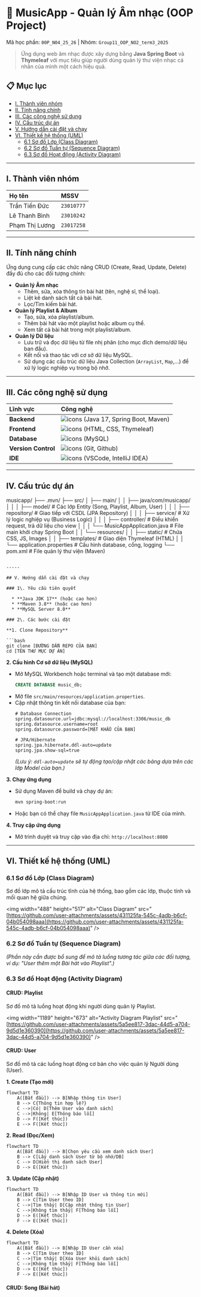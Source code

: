 
# 🎵 MusicApp - Quản lý Âm nhạc (OOP Project)

Mã học phần: `00P_N04_25_26` | Nhóm: `Group11_OOP_NO2_term3_2025`

[](https://www.java.com)
[](https://spring.io/projects/spring-boot)
[](https://www.mysql.com/)
[](https://www.thymeleaf.org/)

> Ứng dụng web âm nhạc được xây dựng bằng **Java Spring Boot** và **Thymeleaf** với mục tiêu giúp người dùng quản lý thư viện nhạc cá nhân của mình một cách hiệu quả.

## 📋 Mục lục

  * [I. Thành viên nhóm](https://www.google.com/search?q=%23i-th%C3%A0nh-vi%C3%AAn-nh%C3%B3m)
  * [II. Tính năng chính](https://www.google.com/search?q=%23ii-t%C3%ADnh-n%C4%83ng-ch%C3%ADnh)
  * [III. Các công nghệ sử dụng](https://www.google.com/search?q=%23iii-c%C3%A1c-c%C3%B4ng-ngh%E1%BB%87-s%E1%BB%AD-d%E1%BB%A5ng)
  * [IV. Cấu trúc dự án](https://www.google.com/search?q=%23iv-c%E1%BA%A5u-tr%C3%BAc-d%E1%BB%B1-%C3%A1n)
  * [V. Hướng dẫn cài đặt và chạy](https://www.google.com/search?q=%23v-h%C6%B0%E1%BB%9Bng-d%E1%BA%ABn-c%C3%A0i-%C4%91%E1%BA%B7t-v%C3%A0-ch%E1%BA%A1y)
  * [VI. Thiết kế hệ thống (UML)](https://www.google.com/search?q=%23vi-thi%E1%BA%BFt-k%E1%BA%BF-h%E1%BB%87-th%E1%BB%91ng-uml)
      * [6.1 Sơ đồ Lớp (Class Diagram)](https://www.google.com/search?q=%2361-s%C6%A1-%C4%91%E1%BB%93-l%E1%BB%9Bp-class-diagram)
      * [6.2 Sơ đồ Tuần tự (Sequence Diagram)](https://www.google.com/search?q=%2362-s%C6%A1-%C4%91%E1%BB%93-tu%E1%BA%A7n-t%E1%BB%B1-sequence-diagram)
      * [6.3 Sơ đồ Hoạt động (Activity Diagram)](https://www.google.com/search?q=%2363-s%C6%A1-%C4%91%E1%BB%93-ho%E1%BA%A1t-%C4%91%E1%BB%99ng-activity-diagram)

-----

## I. Thành viên nhóm

| Họ tên | MSSV |
| :--- | :--- |
| Trần Tiến Đức | `23010777` |
| Lê Thanh Bình | `23010242` |
| Phạm Thị Lương | `23017258` |

-----

## II. Tính năng chính

Ứng dụng cung cấp các chức năng CRUD (Create, Read, Update, Delete) đầy đủ cho các đối tượng chính:

  * **Quản lý Âm nhạc**
      * Thêm, sửa, xóa thông tin bài hát (tên, nghệ sĩ, thể loại).
      * Liệt kê danh sách tất cả bài hát.
      * Lọc/Tìm kiếm bài hát.
  * **Quản lý Playlist & Album**
      * Tạo, sửa, xóa playlist/album.
      * Thêm bài hát vào một playlist hoặc album cụ thể.
      * Xem tất cả bài hát trong một playlist/album.
  * **Quản lý Dữ liệu**
      * Lưu trữ và đọc dữ liệu từ file nhị phân (cho mục đích demo/dữ liệu ban đầu).
      * Kết nối và thao tác với cơ sở dữ liệu MySQL.
      * Sử dụng các cấu trúc dữ liệu Java Collection (`ArrayList`, `Map`,...) để xử lý logic nghiệp vụ trong bộ nhớ.

-----

## III. Các công nghệ sử dụng

| Lĩnh vực | Công nghệ |
| :--- | :--- |
| **Backend** | ![icons](https://skillicons.dev/icons?i=java,spring,maven) (Java 17, Spring Boot, Maven) |
| **Frontend** | ![icons](https://skillicons.dev/icons?i=html,css,thymeleaf) (HTML, CSS, Thymeleaf) |
| **Database** | ![icons](https://skillicons.dev/icons?i=mysql) (MySQL) |
| **Version Control** | ![icons](https://skillicons.dev/icons?i=git,github) (Git, Github) |
| **IDE** | ![icons](https://skillicons.dev/icons?i=vscode,idea) (VSCode, IntelliJ IDEA) |

-----

## IV. Cấu trúc dự án
musicapp/
├── .mvn/
├── src/
│   ├── main/
│   │   ├── java/com/musicapp/
│   │   │   ├── model/       # Các lớp Entity (Song, Playlist, Album, User)
│   │   │   ├── repository/  # Giao tiếp với CSDL (JPA Repository)
│   │   │   ├── service/     # Xử lý logic nghiệp vụ (Business Logic)
│   │   │   ├── controller/  # Điều khiển request, trả dữ liệu cho view
│   │   │   └── MusicAppApplication.java # File main khởi chạy Spring Boot
│   │   └── resources/
│   │       ├── static/      # Chứa CSS, JS, Images
│   │       ├── templates/   # Giao diện Thymeleaf (HTML)
│   │       └── application.properties # Cấu hình database, cổng, logging
└── pom.xml                  # File quản lý thư viện (Maven)
```

-----

## V. Hướng dẫn cài đặt và chạy

### 1\. Yêu cầu tiên quyết

  * **Java JDK 17** (hoặc cao hơn)
  * **Maven 3.8** (hoặc cao hơn)
  * **MySQL Server 8.0**

### 2\. Các bước cài đặt

**1. Clone Repository**

```bash
git clone [ĐƯỜNG DẪN REPO CỦA BẠN]
cd [TÊN THƯ MỤC DỰ ÁN]
```

**2. Cấu hình Cơ sở dữ liệu (MySQL)**

  * Mở MySQL Workbench hoặc terminal và tạo một database mới:
    ```sql
    CREATE DATABASE music_db;
    ```
  * Mở file `src/main/resources/application.properties`.
  * Cập nhật thông tin kết nối database của bạn:
    ```properties
    # Database Connection
    spring.datasource.url=jdbc:mysql://localhost:3306/music_db
    spring.datasource.username=root
    spring.datasource.password=[MẬT KHẨU CỦA BẠN]

    # JPA/Hibernate
    spring.jpa.hibernate.ddl-auto=update
    spring.jpa.show-sql=true
    ```
    *(Lưu ý: `ddl-auto=update` sẽ tự động tạo/cập nhật các bảng dựa trên các lớp Model của bạn.)*

**3. Chạy ứng dụng**

  * Sử dụng Maven để build và chạy dự án:
    ```bash
    mvn spring-boot:run
    ```
  * Hoặc bạn có thể chạy file `MusicAppApplication.java` từ IDE của mình.

**4. Truy cập ứng dụng**

  * Mở trình duyệt và truy cập vào địa chỉ: `http://localhost:8080`

-----

## VI. Thiết kế hệ thống (UML)

### 6.1 Sơ đồ Lớp (Class Diagram)

Sơ đồ lớp mô tả cấu trúc tĩnh của hệ thống, bao gồm các lớp, thuộc tính và mối quan hệ giữa chúng.

\<img width="488" height="517" alt="Class Diagram" src="[https://github.com/user-attachments/assets/431125fa-545c-4adb-b6cf-04b054098aaa](https://github.com/user-attachments/assets/431125fa-545c-4adb-b6cf-04b054098aaa)" /\>

### 6.2 Sơ đồ Tuần tự (Sequence Diagram)

*(Phần này cần được bổ sung để mô tả luồng tương tác giữa các đối tượng, ví dụ: "User thêm một Bài hát vào Playlist".)*

### 6.3 Sơ đồ Hoạt động (Activity Diagram)

#### CRUD: Playlist

Sơ đồ mô tả luồng hoạt động khi người dùng quản lý Playlist.

\<img width="1189" height="673" alt="Activity Diagram Playlist" src="[https://github.com/user-attachments/assets/5a5ee817-3dac-44d5-a704-9d5d1e360390](https://github.com/user-attachments/assets/5a5ee817-3dac-44d5-a704-9d5d1e360390)" /\>

#### CRUD: User

Sơ đồ mô tả các luồng hoạt động cơ bản cho việc quản lý Người dùng (User).

**1. Create (Tạo mới)**

```mermaid
flowchart TD
    A([Bắt đầu]) --> B[Nhập thông tin User]
    B --> C{Thông tin hợp lệ?}
    C -->|Có| D[Thêm User vào danh sách]
    C -->|Không| E[Thông báo lỗi]
    D --> F([Kết thúc])
    E --> F([Kết thúc])
```

**2. Read (Đọc/Xem)**

```mermaid
flowchart TD
    A([Bắt đầu]) --> B[Chọn yêu cầu xem danh sách User]
    B --> C[Lấy danh sách User từ bộ nhớ/DB]
    C --> D[Hiển thị danh sách User]
    D --> E([Kết thúc])
```

**3. Update (Cập nhật)**

```mermaid
flowchart TD
    A([Bắt đầu]) --> B[Nhập ID User và thông tin mới]
    B --> C[Tìm User theo ID]
    C -->|Tìm thấy| D[Cập nhật thông tin User]
    C -->|Không tìm thấy| F[Thông báo lỗi]
    D --> E([Kết thúc])
    F --> E([Kết thúc])
```

**4. Delete (Xóa)**

```mermaid
flowchart TD
    A([Bắt đầu]) --> B[Nhập ID User cần xóa]
    B --> C[Tìm User theo ID]
    C -->|Tìm thấy| D[Xóa User khỏi danh sách]
    C -->|Không tìm thấy| F[Thông báo lỗi]
    D --> E([Kết thúc])
    F --> E([Kết thúc])
```

#### CRUD: Song (Bài hát)

